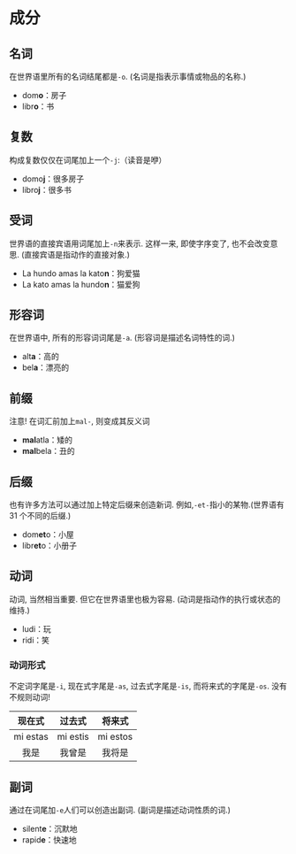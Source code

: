 # 成分

## 名词

在世界语里所有的名词结尾都是`-o`. (名词是指表示事情或物品的名称.)

* dom**o**：房子
* libr**o**：书

## 复数

构成复数仅仅在词尾加上一个`-j`:（读音是咿）

* domo**j**：很多房子
* libro**j**：很多书

## 受词

世界语的直接宾语用词尾加上`-n`来表示. 这样一来, 即使字序变了, 也不会改变意思. (直接宾语是指动作的直接对象.)

* La hundo amas la kato**n**：狗爱猫
* La kato amas la hundo**n**：猫爱狗

## 形容词

在世界语中, 所有的形容词词尾是`-a`. (形容词是描述名词特性的词.)

* alt**a**：高的
* bel**a**：漂亮的

## 前缀

注意! 在词汇前加上`mal-`, 则变成其反义词

* **mal**atla：矮的
* **mal**bela：丑的

## 后缀

也有许多方法可以通过加上特定后缀来创造新词. 例如,`-et-`指小的某物.(世界语有 31 个不同的后缀.)

* dom**et**o：小屋
* libr**et**o：小册子

## 动词

动词, 当然相当重要. 但它在世界语里也极为容易. (动词是指动作的执行或状态的维持.)

* ludi：玩
* ridi：笑

### 动词形式

不定词字尾是`-i`, 现在式字尾是`-as`, 过去式字尾是`-is`, 而将来式的字尾是`-os`. 没有不规则动词!

| 现在式 | 过去式 | 将来式 |
|:---------:|:---------:|:---------:|
| mi estas | mi estis | mi estos |
| 我是 | 我曾是 | 我将是 |

## 副词

通过在词尾加`-e`人们可以创造出副词. (副词是描述动词性质的词.)

* silent**e**：沉默地
* rapid**e**：快速地